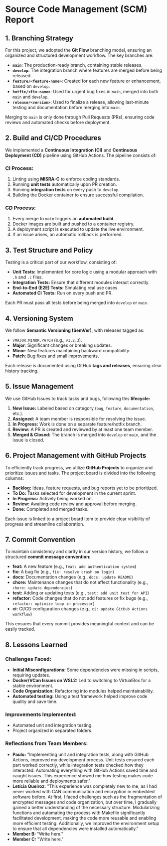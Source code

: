 # Source Code Management (SCM) Report

## 1. Branching Strategy
For this project, we adopted the **Git Flow** branching model, ensuring an organized and structured development workflow. The key branches are:

- **`main`**: The production-ready branch, containing stable releases.
- **`develop`**: The integration branch where features are merged before being released.
- **`feature/<feature-name>`**: Created for each new feature or enhancement, based on `develop`.
- **`hotfix/<fix-name>`**: Used for urgent bug fixes in `main`, merged into both `main` and `develop`.
- **`release/<version>`**: Used to finalize a release, allowing last-minute testing and documentation before merging into `main`.

Merging to `main` is only done through Pull Requests (PRs), ensuring code reviews and automated checks before deployment.

## 2. Build and CI/CD Procedures
We implemented a **Continuous Integration (CI)** and **Continuous Deployment (CD)** pipeline using GitHub Actions. The pipeline consists of:

### **CI Process:**
1. Linting using **MISRA-C** to enforce coding standards.
2. Running **unit tests** automatically upon PR creation.
3. Running **integration tests** on every push to `develop`.
4. Building the Docker container to ensure successful compilation.

### **CD Process:**
1. Every merge to `main` triggers an **automated build**.
2. Docker images are built and pushed to a container registry.
3. A deployment script is executed to update the live environment.
4. If an issue arises, an automatic rollback is performed.

## 3. Test Structure and Policy
Testing is a critical part of our workflow, consisting of:

- **Unit Tests:** Implemented for core logic using a modular approach with `.h` and `.c` files.
- **Integration Tests:** Ensure that different modules interact correctly.
- **End-to-End (E2E) Tests:** Simulating real use cases.
- **Automated CI Tests:** Run on every push and PR.

Each PR must pass all tests before being merged into `develop` or `main`.

## 4. Versioning System
We follow **Semantic Versioning (SemVer)**, with releases tagged as:
- `vMAJOR.MINOR.PATCH` (e.g., `v1.2.3`).
- **Major**: Significant changes or breaking updates.
- **Minor**: New features maintaining backward compatibility.
- **Patch**: Bug fixes and small improvements.

Each release is documented using GitHub **tags and releases**, ensuring clear history tracking.

## 5. Issue Management
We use GitHub Issues to track tasks and bugs, following this **lifecycle:**

1. **New Issue:** Labeled based on category (`bug`, `feature`, `documentation`, etc.).
2. **Assigned:** A team member is responsible for resolving the issue.
3. **In Progress:** Work is done on a separate feature/hotfix branch.
4. **Review:** A PR is created and reviewed by at least one team member.
5. **Merged & Closed:** The branch is merged into `develop` or `main`, and the issue is closed.

## 6. Project Management with GitHub Projects
To efficiently track progress, we utilize **GitHub Projects** to organize and prioritize issues and tasks. The project board is divided into the following columns:

- **Backlog:** Ideas, feature requests, and bug reports yet to be prioritized.
- **To Do:** Tasks selected for development in the current sprint.
- **In Progress:** Actively being worked on.
- **Review:** Awaiting code review and approval before merging.
- **Done:** Completed and merged tasks.

Each issue is linked to a project board item to provide clear visibility of progress and streamline collaboration.

## 7. Commit Convention
To maintain consistency and clarity in our version history, we follow a structured **commit message convention**:

- **feat:** A new feature (e.g., `feat: add authentication system`)
- **fix:** A bug fix (e.g., `fix: resolve crash on login`)
- **docs:** Documentation changes (e.g., `docs: update README`)
- **chore:** Maintenance changes that do not affect functionality (e.g., `chore: update dependencies`)
- **test:** Adding or updating tests (e.g., `test: add unit test for API`)
- **refactor:** Code changes that do not add features or fix bugs (e.g., `refactor: optimize loop in processor`)
- **ci:** CI/CD configuration changes (e.g., `ci: update GitHub Actions workflow`)

This ensures that every commit provides meaningful context and can be easily tracked.

## 8. Lessons Learned
### **Challenges Faced:**
- **Initial Misconfigurations:** Some dependencies were missing in scripts, requiring updates.
- **Docker/VCan Issues on WSL2:** Led to switching to VirtualBox for a stable environment.
- **Code Organization:** Refactoring into modules helped maintainability.
- **Automated testing:** Using a test framework helped improve code quality and save time.

### **Improvements Implemented:**
- Automated unit and integration testing.
- Project organized in separated folders.

### **Reflections from Team Members:**
- **Paulo:** "Implementing unit and integration tests, along with GitHub Actions, improved my development process. Unit tests ensured each part worked correctly, while integration tests checked how they interacted. Automating everything with GitHub Actions saved time and caught issues. This experience showed me how testing makes code more reliable and deployments safer."
- **Letícia Queiroz:** "This experience was completely new to me, as I had never worked with CAN communication and encryption in embedded software before. At first, I faced challenges such as the fragmentation of encrypted messages and code organization, but over time, I gradually gained a better understanding of the necessary structure. Modularizing functions and automating the process with Makefile significantly facilitated development, making the code more reusable and enabling more efficient testing. Additionally, we improved the environment setup to ensure that all dependencies were installed automatically."
- **Member B:** "Write here."
- **Member C:** "Write here."



